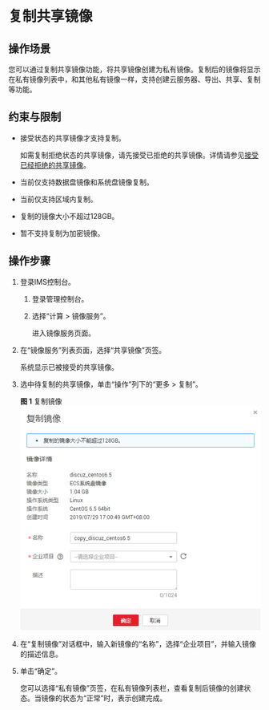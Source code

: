 # 复制共享镜像<a name="ims_01_0313"></a>

## 操作场景<a name="section413018484531"></a>

您可以通过复制共享镜像功能，将共享镜像创建为私有镜像。复制后的镜像将显示在私有镜像列表中，和其他私有镜像一样，支持创建云服务器、导出、共享、复制等功能。

## 约束与限制<a name="section11101953155312"></a>

-   接受状态的共享镜像才支持复制。

    如需复制拒绝状态的共享镜像，请先接受已拒绝的共享镜像。详情请参见[接受已经拒绝的共享镜像](接受已经拒绝的共享镜像.md)。

-   当前仅支持数据盘镜像和系统盘镜像复制。
-   当前仅支持区域内复制。
-   复制的镜像大小不超过128GB。
-   暂不支持复制为加密镜像。

## 操作步骤<a name="section143742755710"></a>

1.  登录IMS控制台。
    1.  登录管理控制台。
    2.  选择“计算 \> 镜像服务”。

        进入镜像服务页面。

2.  在“镜像服务”列表页面，选择“共享镜像”页签。

    系统显示已被接受的共享镜像。

3.  选中待复制的共享镜像，单击“操作”列下的“更多 \> 复制”。

    **图 1**  复制镜像<a name="fig1616103713208"></a>  
    ![](figures/复制镜像.png "复制镜像")

4.  在“复制镜像”对话框中，输入新镜像的“名称”，选择“企业项目”，并输入镜像的描述信息。
5.  单击“确定”。

    您可以选择“私有镜像”页签，在私有镜像列表栏，查看复制后镜像的创建状态。当镜像的状态为“正常”时，表示创建完成。


